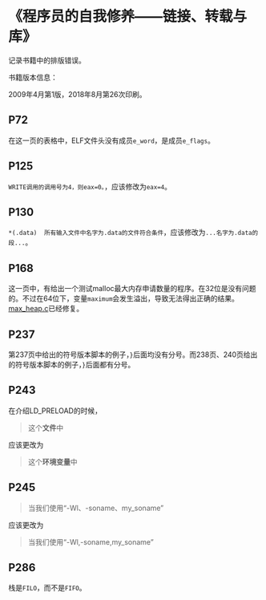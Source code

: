 <h1 id=file_layout_err>
    《程序员的自我修养——链接、转载与库》
</h1>

记录书籍中的排版错误。

书籍版本信息：

2009年4月第1版，2018年8月第26次印刷。

## P72

在这一页的表格中，ELF文件头没有成员`e_word`，是成员`e_flags`。

## P125

`WRITE调用的调用号为4，则eax=0。`，应该修改为`eax=4`。

## P130

`*(.data)  所有输入文件中名字为.data的文件符合条件`，应该修改为`...名字为.data的段...`。

## P168

这一页中，有给出一个测试malloc最大内存申请数量的程序。在32位是没有问题的。不过在64位下，变量`maximum`会发生溢出，导致无法得出正确的结果。[max_heap.c](code/max_heap.c)已经修复。


## P237

第237页中给出的符号版本脚本的例子，`}`后面均没有分号。而238页、240页给出的符号版本脚本的例子，`}`后面都有分号。

## P243

在介绍LD_PRELOAD的时候，

> 这个**文件**中

应该更改为

> 这个**环境变量**中

## P245

> 当我们使用“-Wl、-soname、my_soname”

应该更改为

> 当我们使用“-Wl,-soname,my_soname”

## P286

栈是`FILO`，而不是`FIFO`。